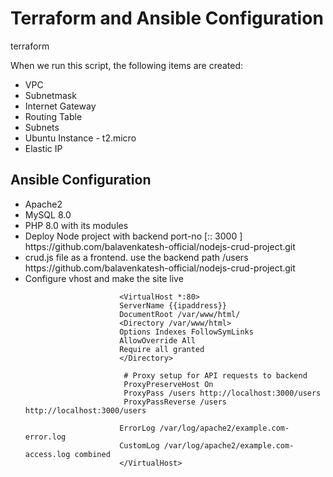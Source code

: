 <!DOCTYPE html>
<html lang="en">
<head>
    <meta charset="UTF-8">
    <meta name="viewport" content="width=device-width, initial-scale=1.0">
</head>
<body>
    <h1>Terraform and Ansible Configuration</h1>
    <p>terraform</p>
    <p>When we run this script, the following items are created:</p>
    <ul>
        <li>VPC</li>
        <li>Subnetmask</li>
        <li>Internet Gateway</li>
        <li>Routing Table</li>
        <li>Subnets</li>
        <li>Ubuntu Instance - t2.micro</li>
        <li>Elastic IP</li>
    </ul>
    <h2>Ansible Configuration</h2>
    <ul>
        <li>Apache2</li>
        <li>MySQL 8.0</li>
        <li>PHP 8.0 with its modules</li>
        <li>Deploy Node project with backend port-no [:: 3000 ]
        https://github.com/balavenkatesh-official/nodejs-crud-project.git
        </li>
        <li>crud.js file as a frontend. use the backend path /users 
        https://github.com/balavenkatesh-official/nodejs-crud-project.git
        </li>
        <li> Configure vhost and make the site live 
                         
                         <VirtualHost *:80>
                         ServerName {{ipaddress}}
                         DocumentRoot /var/www/html/
                         <Directory /var/www/html>
                         Options Indexes FollowSymLinks
                         AllowOverride All
                         Require all granted
                         </Directory>
            
                          # Proxy setup for API requests to backend
                          ProxyPreserveHost On
                          ProxyPass /users http://localhost:3000/users
                          ProxyPassReverse /users http://localhost:3000/users
            
                         ErrorLog /var/log/apache2/example.com-error.log
                         CustomLog /var/log/apache2/example.com-access.log combined
                         </VirtualHost>
</li>        
    </ul>
</body>
</html>





